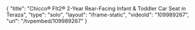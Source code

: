 {
    "title": "Chicco&reg; FIt2&reg; 2-Year Rear-Facing Infant &amp; Toddler Car Seat in Teraza",
    "type": "solo",
    "layout": "iframe-static",
    "videoId": "109989267",
    "url": "\/tvpembed\/109989267"
}
